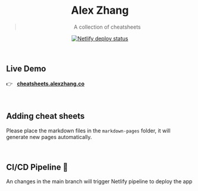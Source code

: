 <h1 align='center'>Alex Zhang</h1>

<blockquote align='center'>
A collection of cheatsheets
</blockquote>

<p align='center'>
<a href='https://app.netlify.com/sites/sharp-visvesvaraya-ee7ff0/deploys'><img src='https://api.netlify.com/api/v1/badges/9c66dd65-397c-4787-855c-4239241d2540/deploy-status' alt='Netlify deploy status'></a>
</p>

<br>

## Live Demo

👉 &nbsp;&nbsp;<b><a href='https://cheatsheets.alexzhang.co'>cheatsheets.alexzhang.co</a></b>

<br>

## Adding cheat sheets

Please place the markdown files in the `markdown-pages` folder, it will generate new pages automatically.

<br>

## CI/CD Pipeline 🚀

An changes in the main branch will trigger Netlify pipeline to deploy the app
